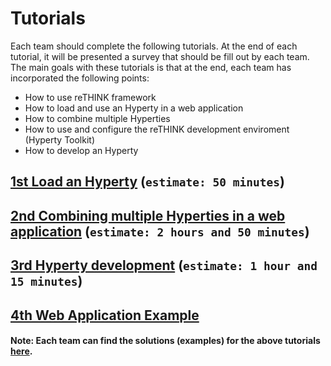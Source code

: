 # Tutorials

Each team should complete the following tutorials. At the end of each tutorial, it will be presented a survey that should be fill out 
by each team. The main goals with these tutorials is that at the end, each team has incorporated the following points:

 * How to use reTHINK framework
 * How to load and use an Hyperty in a web application
 * How to combine multiple Hyperties
 * How to use and configure the reTHINK development enviroment (Hyperty Toolkit)
 * How to develop an Hyperty

## [1st Load an Hyperty](./1st_Tutorial.md) (`estimate: 50 minutes`)

## [2nd Combining multiple Hyperties in a web application](./2nd_Tutorial.md) (`estimate: 2 hours and 50 minutes`)

## [3rd Hyperty development](./3rd_Tutorial.md) (`estimate: 1 hour and 15 minutes`)

## [4th Web Application Example](./4th_Tutorial.md) 


#### Note: Each team can find the solutions (examples) for the above tutorials [here](https://github.com/BernardoMG/reTHINK-Beta-Tester-Event-v2.0/tree/master/examples).
